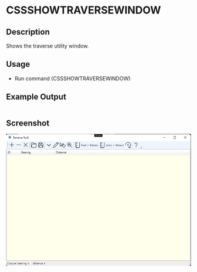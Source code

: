 # CSSSHOWTRAVERSEWINDOW

## Description

Shows the traverse utility window.

## Usage

* Run command (CSSSHOWTRAVERSEWINDOW)

## Example Output

```
```

## Screenshot

![Traverse Window](../../../images/screenshots/traversewindow.png)